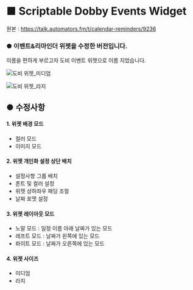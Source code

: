 # ■ Scriptable Dobby Events Widget

원본 : https://talk.automators.fm/t/calendar-reminders/9236

### ● 이벤트&리마인더 위젯을 수정한 버전입니다. 
이름을 편하게 부르고자 도비 이벤트 위젯으로 이름 지었습니다.

![도비 위젯_미디엄](https://user-images.githubusercontent.com/71208149/110639650-4e8f9200-81f3-11eb-9806-164fc6aa880d.jpg)

![도비 위젯_라지](https://user-images.githubusercontent.com/71208149/110639756-6b2bca00-81f3-11eb-81f9-679de073c253.jpg)


## ● 수정사항 

#### 1. 위젯 배경 모드 
- 컬러 모드 
- 이미지 모드


#### 2. 위젯 개인화 설정 상단 배치
- 설정사항 그룹 배치
- 폰트 및 컬러 설정
- 위젯 상하좌우 패딩 조절
- 날짜 포맷 설정


#### 3. 위젯 레이아웃 모드
- 노말 모드 : 일정 이름 아래 날짜가 있는 모드
- 레프트 모드 : 날짜가 왼쪽에 있는 모드
- 롸이트 모드 : 날짜가 오른쪽에 있는 모드


#### 4. 위젯 사이즈 
- 미디엄
- 라지
